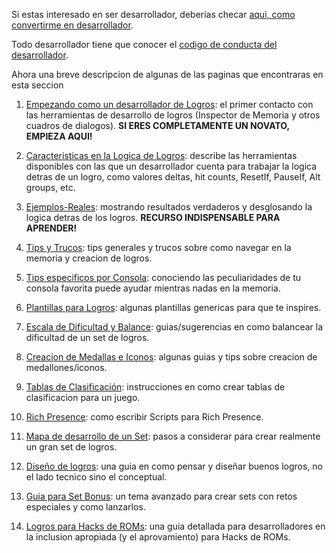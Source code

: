 Si estas interesado en ser desarrollador, deberias checar [aqui, como convertirme en desarrollador](How-to-Become-an-Achievement-Developer).

Todo desarrollador tiene que conocer el [codigo de conducta del desarrollador](Developers-Code-of-Conduct).

Ahora una breve descripcion de algunas de las paginas que encontraras en esta seccion

1. [Empezando como un desarrollador de Logros](Getting-Started-as-an-Achievement-Developer): el primer contacto con las herramientas de desarrollo de logros (Inspector de Memoria y otros cuadros de dialogos). **SI ERES COMPLETAMENTE UN NOVATO, EMPIEZA AQUI!**

2. [Caracteristicas en la Logica de Logros](Achievement-Logic-Features): describe las herramientas disponibles con las que un desarrollador cuenta para trabajar la logica detras de un logro, como valores deltas, hit counts, ResetIf, PauseIf, Alt groups, etc.

3. [Ejemplos-Reales](Real-Examples): mostrando resultados verdaderos y desglosando la logica detras de los logros. **RECURSO INDISPENSABLE PARA APRENDER!**

4. [Tips y Trucos](Tips-and-Tricks): tips generales y trucos sobre como navegar en la memoria y creacion de logros.

5. [Tips especificos por Consola](Console-Specific-Tips): conociendo las peculiaridades de tu consola favorita puede ayudar mientras nadas en la memoria.

6. [Plantillas para Logros](Achievement-Templates): algunas plantillas genericas para que te inspires.

7. [Escala de Dificultad y Balance](Difficulty-Scale-and-Balance): guias/sugerencias en como balancear la dificultad de un set de logros.

8. [Creacion de Medallas e Iconos](Badge-and-Icon-Creation): algunas guias y tips sobre creacion de medallones/iconos.

9. [Tablas de Clasificación](Leaderboards): instrucciones en como crear tablas de clasificacion para un juego.

10. [Rich Presence](Rich-Presence): como escribir Scripts para Rich Presence.

11. [Mapa de desarrollo de un Set](Set-Development-Roadmap): pasos a considerar para crear realmente un gran set de logros.

12. [Diseño de logros](Achievement-Design): una guia en como pensar y diseñar buenos logros, no el lado tecnico sino el conceptual.

13. [Guia para Set Bonus](Bonus-Sets): un tema avanzado para crear sets con retos especiales y como lanzarlos.

14. [Logros para Hacks de ROMs](Achievements-for-ROM-hacks): una guia detallada para desarrolladores en la inclusion apropiada (y el aprovamiento) para Hacks de ROMs.
